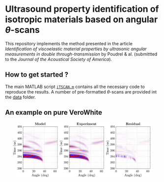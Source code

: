 # Ultrasound property identification of isotropic materials based on angular $\theta$-scans

This repository implements the method presented in the article *Identification of viscoelastic material properties by ultrasonic angular measurements
in double through-transmission* by Poudrel & al. (submittted to the *Journal of the Acoustical Society of America*).

## How to get started ?
The main MATLAB script [`iTSCAN.m`](https://github.com/MargeritPierre/thetascan/blob/main/iTSCAN.m) contains all the necessary code to reproduce the results. 
A number of pre-formatted $\theta$-scans are provided int the [data]() folder. 

## An example on pure VeroWhite
<p align="center"> 
  <img alt="Screenshot: Theta Scan Comparison" src="doc/tscan_comparison.png" width="90%"/> 
</p>
